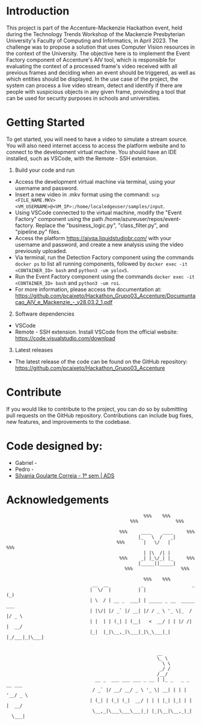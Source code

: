 # Introduction
This project is part of the Accenture-Mackenzie Hackathon event, held during the Technology Trends Workshop of the Mackenzie Presbyterian University's Faculty of Computing and Informatics, in April 2023. The challenge was to propose a solution that uses Computer Vision resources in the context of the University.
The objective here is to implement the Event Factory component of Accenture's AIV tool, which is responsible for evaluating the context of a processed frame's video received with all previous frames and deciding when an event should be triggered, as well as which entities should be displayed. In the use case of the project, the system can process a live video stream, detect and identify if there are people with suspicious objects in any given frame, provinding a tool that can be used for security purposes in schools and universities.
# Getting Started
To get started, you will need to have a video to simulate a stream source. You will also need internet access to access the platform website and to connect to the development virtual machine. You should have an IDE installed, such as VSCode, with the Remote - SSH extension.

1. Build your code and run
* Access the development virtual machine via terminal, using your username and password.
* Insert a new video in .mkv format using the command: `scp <FILE_NAME.MKV> <VM_USERNAME>@<VM_IP>:/home/localedgeuser/samples/input`.
* Using VSCode connected to the virtual machine, modify the "Event Factory" component using the path /home/azureuser/repos/event-factory. Replace the "business_logic.py", "class_filter.py", and "pipeline.py" files.
* Access the platform <https://aivqa.liquidstudiobr.com/> with your username and password, and create a new analysis using the video previously uploaded.
* Via terminal, run the Detection Factory component using the commands `docker ps` to list all running components, followed by `docker exec -it <CONTAINER_ID> bash` and `python3 -um yolov5`.
* Run the Event Factory component using the commands `docker exec -it <CONTAINER_ID> bash` and `python3 -um roi`.
* For more information, please access the documentation at: <https://github.com/pcaixeto/Hackathon_Grupo03_Accenture/Documuntacao_AIV_e_Mackenzie_-_v28.03.2_1.pdf>

2.	Software dependencies
* VSCode
* Remote - SSH extension.
Install VSCode from the official website: <https://code.visualstudio.com/download>

3.	Latest releases
* The latest release of the code can be found on the GitHub repository: <https://github.com/pcaixeto/Hackathon_Grupo03_Accenture>

# Contribute
If you would like to contribute to the project, you can do so by submitting pull requests on the GitHub repository. Contributions can include bug fixes, new features, and improvements to the codebase.

# Code designed by:
- Gabriel - 
- Pedro - 
- [Silvania Goularte Correia - 1º sem | ADS](https://github.com/silvaniacorreia)

# Acknowledgements

                                                       %%%    %%%
                                                  %%%              %%%

                                              %%%     ____    ____     %%%
                                                     |_   \  /   _|
                                             %%%       |   \/   |       %%%
                                                       | |\  /| |
                                              %%%     _| |_\/_| |_     %%%
                                                     |_____||_____|
                                                %%%                  %%%

                                                       %%%    %%%
                                    __  __            _                  _
                                   |  \/  |          | |                (_)
                                   | \  / | __ _  ___| | _____ _ __  _____  ___
                                   | |\/| |/ _` |/ __| |/ / _ \ '_ \|_  / |/ _ \
                                   | |  | | (_| | (__|   <  __/ | | |/ /| |  __/
                                   |_|  |_|\__,_|\___|_|\_\___|_| |_/___|_|\___|


                                                            __
                                                            \_ \
                                                              \ \
                                                             _/ /
                                                            /__/
                                     __ _  ___ ___ ___ _ __ | |_ _   _ _ __ ___
                                    / _` |/ __/ __/ _ \ '_ \| __| | | | '__/ _ \
                                   | (_| | (_| (_|  __/ | | | |_| |_| | | |  __/
                                    \__,_|\___\___\___|_| |_|\__|\__,_|_|  \___|
